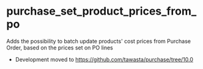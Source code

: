 # purchase_set_product_prices_from_po
Adds the possibility to batch update products' cost prices from Purchase Order, based on the prices set on PO lines

* Development moved to https://github.com/tawasta/purchase/tree/10.0
